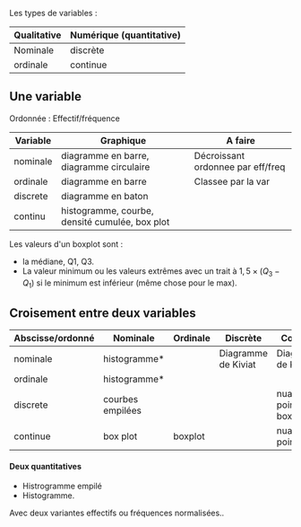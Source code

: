 Les types de variables :

Qualitative     | Numérique (quantitative)
----------------|-----------------------------
Nominale        | discrète
ordinale        | continue

## Une variable

Ordonnée : Effectif/fréquence

Variable | Graphique                                        | A faire
---------|--------------------------------------------------|-----------------------------------
nominale | diagramme en barre, diagramme circulaire         | Décroissant ordonnee par eff/freq
ordinale | diagramme en barre                               | Classee par la var
discrete | diagramme en baton                               | 
continu  | histogramme, courbe, densité cumulée, box plot   |

Les valeurs d'un boxplot sont :

* la médiane, Q1, Q3.
* La valeur minimum ou les valeurs extrêmes avec un trait à $1,5 \times (Q_3 - Q_1)$ si le minimum est inférieur (même chose pour le max).

## Croisement entre deux variables

Abscisse/ordonné    | Nominale          | Ordinale  | Discrète              | Continue
--------------------|-------------------|-----------|-----------------------|---
nominale            | histogramme*      |           | Diagramme de Kiviat   | Diagramme de Kiviat
ordinale            | histogramme*      |           |                       | 
discrete            | courbes empilées  |           |                       | nuage de points; boxplot
continue            | box plot          | boxplot   |                       | nuage de points

#### Deux quantitatives

* Histrogramme empilé
* Histogramme.

Avec deux variantes effectifs ou fréquences normalisées..
